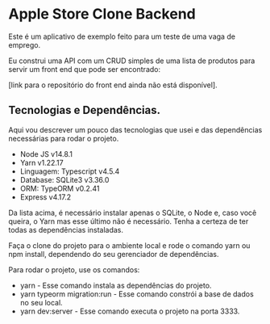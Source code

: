 # Apple Store Clone Backend

Este é um aplicativo de exemplo feito para um teste de uma vaga de emprego.

Eu construi uma API com um CRUD simples de uma lista de produtos para servir um front end que pode ser encontrado:

[link para o repositório do front end ainda não está disponível].

## Tecnologias e Dependências.

Aqui vou descrever um pouco das tecnologias que usei e das dependências necessárias para rodar o projeto.

- Node JS v14.8.1
- Yarn v1.22.17
- Linguagem: Typescript v4.5.4
- Database: SQLite3 v3.36.0
- ORM: TypeORM v0.2.41
- Express v4.17.2

Da lista acima, é necessário instalar apenas o SQLite, o Node e, caso você queira, o Yarn mas esse último não é necessário.
Tenha a certeza de ter todas as dependências instaladas.

Faça o clone do projeto para o ambiente local e rode o comando yarn ou npm install, dependendo do seu gerenciador de dependências.

Para rodar o projeto, use os comandos:
- yarn - Esse comando instala as dependências do projeto.
- yarn typeorm migration:run - Esse comando constrói a base de dados no seu local.
- yarn dev:server - Esse comando executa o projeto na porta 3333.
